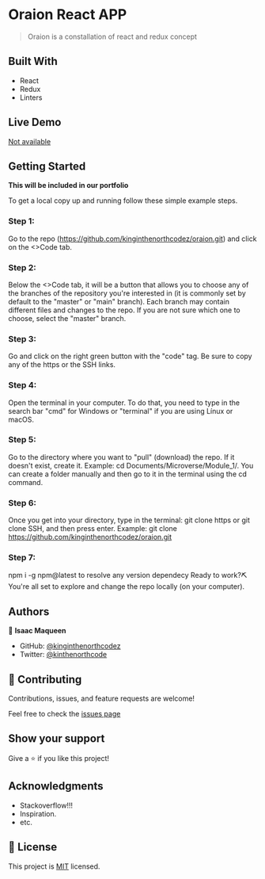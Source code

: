 # Oraion React APP

> Oraion is a constallation of react and redux concept

## Built With

- React
- Redux
- Linters

## Live Demo

[Not available]('')

## Getting Started

**This will be included in our portfolio**

To get a local copy up and running follow these simple example steps.

### Step 1:

Go to the repo (https://github.com/kinginthenorthcodez/oraion.git) and click on the <>Code tab.

### Step 2:

Below the <>Code tab, it will be a button that allows you to choose any of the branches of the repository you're interested in (it is commonly set by default to the "master" or "main" branch). Each branch may contain different files and changes to the repo. If you are not sure which one to choose, select the "master" branch.

### Step 3:

Go and click on the right green button with the "code" tag. Be sure to copy any of the https or the SSH links.

### Step 4:

Open the terminal in your computer. To do that, you need to type in the search bar "cmd" for Windows or "terminal" if you are using Línux or macOS.

### Step 5:

Go to the directory where you want to "pull" (download) the repo. If it doesn't exist, create it. Example: cd Documents/Microverse/Module_1/. You can create a folder manually and then go to it in the terminal using the cd command.

### Step 6:

Once you get into your directory, type in the terminal: git clone https or git clone SSH, and then press enter. Example: git clone https://github.com/kinginthenorthcodez/oraion.git

### Step 7:

npm i -g npm@latest to resolve any version dependecy
Ready to work?⛏️ You're all set to explore and change the repo locally (on your computer).

## Authors

👤 **Isaac Maqueen**

- GitHub: [@kinginthenorthcodez](https://github.com/kinginthenorthcodez)
- Twitter: [@kinthenorthcode](https://twitter.com/kinthenorthcode)

## 🤝 Contributing

Contributions, issues, and feature requests are welcome!

Feel free to check the [issues page](https://github.com/kinginthenorthcodez/oraion/issues)

## Show your support

Give a ⭐️ if you like this project!

## Acknowledgments

- Stackoverflow!!!
- Inspiration.
- etc.

## 📝 License

This project is [MIT](./MIT.md) licensed.
